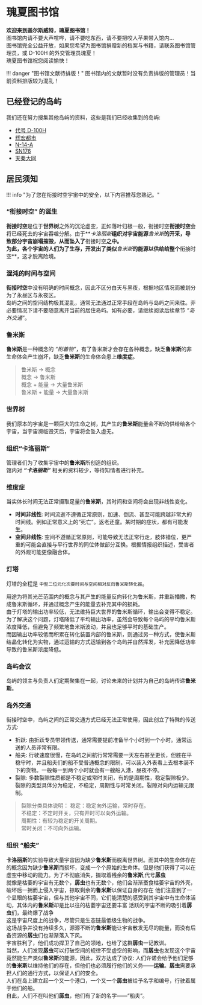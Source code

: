 # 瑰夏图书馆

**欢迎来到盖尔斯威特，瑰夏图书馆！**  
图书馆内请不要大声喧哗，请不要吃东西，请不要把咬人苹果带入馆内...  
图书馆完全公益开放，如果您希望为图书馆捐赠新的档案与书籍，请联系图书馆管理员，或 D-100H 的外交管理员瑰夏！  
瑰夏图书馆祝您阅读愉快！

!!! danger "图书馆文献待排版！"
    图书馆内的文献暂时没有负责排版的管理员！当前资料排版较为混乱！

## 已经登记的岛屿

我们还在努力搜集其他岛屿的资料，这些是我们已经收集到的岛屿: 

-   [代号 D-100H](./d-100h/index.md)
-   [辉宏都市](./cityofhuihong/index.md)
-   [N-14-A](./N-14/index.md)
-   [SN176](./SN176/index.md)
-   [天秦大同](./天秦大同/index.md)

## 居民须知

!!! info "为了您在衔接时空宇宙中的安全，以下内容推荐您熟记。"

### “衔接时空” 的诞生

**衔接时空**是位于**世界树**之外的沉沦虚空，正如落叶归根一般，衔接时空**衔接时空**会将已经死去的宇宙吞噬分解。由于**_卡洛丽斯_**组织对宇宙能源**_鲁米斯_**的开采，导致部分宇宙崩塌摧毁，从而坠入了**衔接时空**之中。  
为此，各个宇宙的人们为了生存，开发出了类似**_鲁米斯_**的能源以供给给整个**衔接时空**，这才脱离险境。

### 混沌的时间与空间

**衔接时空**中没有明确的时间概念，因此不区分白天与黑夜，根据地区情况而被划分为了永昼区与永夜区。  
岛屿之间的空间结构极其混乱，通常无法通过正常手段在岛屿与岛屿之间来往。非必要情况下请不要随意离开当前的居住岛屿。如有必要，请继续阅读后续章节 _“岛外交通”_。

### 鲁米斯

**鲁米斯**是一种概念的 *“附着物”*，有了鲁米斯才会存在各种概念，缺乏**鲁米斯**的非生命体会产生崩坏，缺乏**鲁米斯**的生命体会患上**维度症**。

> 鲁米斯 -> 概念  
> 概念 -> 鲁米斯  
> 概念 + 能量 -> 大量鲁米斯  
> 鲁米斯 + 能量 -> 大量鲁米斯  

### 世界树

我们原本的宇宙是一颗巨大的生命之树，其产生的**鲁米斯**能量会不断的供给给各个宇宙，当宇宙濒临毁灭后，宇宙将会坠入虚无。

### 组织“卡洛丽斯”

管理者们为了收集宇宙中的**鲁米斯**所创造的组织。  
馆内对 **_“卡洛丽斯”_** 相关的资料较少，等待知情者进行补充。

### 维度症

当实体长时间无法正常摄取足量的**鲁米斯**，其时间和空间将会出现非线性变化。

-   **时间非线性**: 时间流逝不遵循正常原则，加速、倒流、甚至可能跨越非常大的时间线。例如正常意义上的“死亡”。返老还童。某时期的症状，都有可能发生。
-   **空间非线性**: 空间不遵循正常原则，可能导致无法正常行走，肢体错位，更严重的可能会直接与平行世界的同位体做部分互换。根据情报组织描述，受害者的外观可能更像融合体。

### 灯塔

灯塔的全程是 `中型二位元化次要时间与空间相对反向鲁米斯转化器`。

用途为将其光芒范围内的概念与其产生的能量反向转化为鲁米斯，并重新播撒，构成鲁米斯循环，并通过概念产生的能量去补充其中的损耗。  
由于灯塔的输出功率较低，无法维持巨大世界的鲁米斯循环，输出会变得不稳定。为了解决这个问题，灯塔降低了平均输出功率，虽然会导致每个岛屿的平均鲁米斯浓度降低，但避免了频繁地鲁米斯波动，并且也足够平时的基础生产。  
而因输出功率较低而积累在转化装置内部的鲁米斯，则通过另一种方式，使鲁米斯结晶化转化为实物，通过运输的方式运输到各个岛屿并自然挥发，补充因降低功率导致的鲁米斯浓度降低。

### 岛屿会议

岛屿的领主与负责人们定期聚集在一起，讨论未来的计划并为自己的岛屿传递**鲁米斯**。

### 岛外交通

衔接时空中，岛屿之间的正常交通方式已经无法正常使用，因此创立了特殊的传送方式: 

-   折跃: 由折跃专员带领传送，通常需要提前准备半个小时到一个小时。通常运送的人员非常有限。
-   船夫: 行驶速度很慢，在岛屿之间航行常常需要一天左右甚至更长，但胜在平稳守时，并且船夫们的船不受普通概念的限制，可以装入外表看上去根本装不下的货物。一般每一到两个小时就会有一艘船入港，昼夜不停。
-   裂隙: 多数裂隙性质都是不稳定或常时关闭，有的是周期性，稳定裂隙极少。裂隙的类型具体分为稳定，不稳定，周期性与时常关闭。裂隙对向内运输无限制。

> 裂隙分类具体说明：
> 稳定：稳定向外运输，常时存在。  
> 不稳定：不定时开关，只有开时可以向外运输。  
> 周期性：有较为稳定的开关周期。  
> 常时关闭：不可向外运输。  

### 组织 “船夫”

**卡洛丽斯**的实验导致大量宇宙因为缺少**鲁米斯**而脱离世界树。而其中的生命体存在的概念因为缺少**鲁米斯**而损坏，变成一个个原始的生命体。但是他们获得了可以在虚空中移动的能力。为了不彻底消失，摄取着残余的**鲁米斯**,代号**孱虫**  
就像是枯萎的宇宙有无数个，**孱虫**也有无数个，他们会渐渐蚕食枯萎宇宙的外壳，破坏后一拥而上侵入宇宙，掠取剩余的**鲁米斯**以保证自身的存在
他们注意到了一个显眼的枯萎宇宙，但与其他宇宙不同，它们能清楚的感受到其宇宙中有生命体活动，其体内的**鲁米斯**却是比以往的枯萎宇宙还要丰富
活跃的宇宙不断的吸引着**孱虫**们，最终爆了战争  
这是宇宙尺度上的战争，尽管只是生态链最低级生物的战争。  
这场战争并没有持续多久，源源不断的**鲁米斯**能让宇宙散发无尽的能量，而没有后备资源的**孱虫**们也渐渐落入下风。  
宇宙胜利了，他们成功捍卫了自己的领地，也给了这群**孱虫**一记教训。  
当然，人们发现**孱虫**可以打破空间的规律不受虚空的影响，而**孱虫**也发现这个宇宙竟然能生产类似**鲁米斯**的能源，因此，双方达成了协议:  人们许诺会给予他们足够的**鲁米斯**以维持他们的存在，但他们也必须履行他们的义务——**运输**。**孱虫**需要承担人们的通行方式，以保证人们的安全。  
人们在岛上建立起一个又一个港口，一个又一个**孱虫**被给予名字和编号，行驶着属于他们的船。  
自此，人们不在叫他们**孱虫**，他们有了新的名字——“船夫”。
